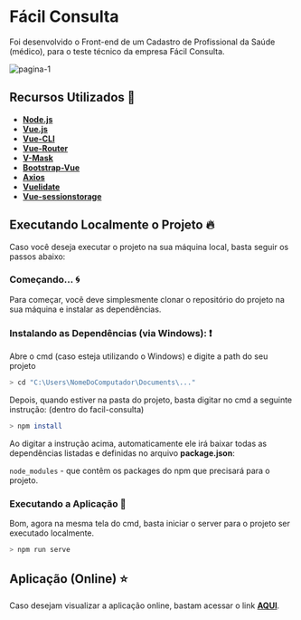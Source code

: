 # Fácil Consulta

Foi desenvolvido o Front-end de um Cadastro de Profissional da Saúde (médico), para o teste técnico da empresa Fácil Consulta.

![pagina-1](https://user-images.githubusercontent.com/79880373/171074530-3fd2c8b0-b3d1-47d0-9d89-ecb35c3b5e5f.png)

## Recursos Utilizados 🚀

* **[Node.js](https://nodejs.org/en/)**
* **[Vue.js](https://vuejs.org/)**
* **[Vue-CLI](https://cli.vuejs.org/)**
* **[Vue-Router](https://router.vuejs.org/)**
* **[V-Mask](https://www.npmjs.com/package/v-mask)**
* **[Bootstrap-Vue](https://bootstrap-vue.org/)**
* **[Axios](https://www.npmjs.com/package/vue-axios)**
* **[Vuelidate](https://vuelidate.js.org/#sub-basic-usage)**
* **[Vue-sessionstorage](https://www.npmjs.com/package/vue-sessionstorage)**

## Executando Localmente o Projeto 🔥

Caso você deseja executar o projeto na sua máquina local, basta seguir os passos abaixo:

### Começando... 🌀

Para começar, você deve simplesmente clonar o repositório do projeto na sua máquina e instalar as dependências.

### Instalando as Dependências (via Windows): ❗️

Abre o cmd (caso esteja utilizando o Windows) e digite a path do seu projeto

```bash
> cd "C:\Users\NomeDoComputador\Documents\..."
```

Depois, quando estiver na pasta do projeto, basta digitar no cmd a seguinte instrução: (dentro do facil-consulta)

```bash
> npm install
```

Ao digitar a instrução acima, automaticamente ele irá baixar todas as dependências listadas e definidas no arquivo **package.json**:

`node_modules` - que contêm os packages do npm que precisará para o projeto.

### Executando a Aplicação 💨

Bom, agora na mesma tela do cmd, basta iniciar o server para o projeto ser executado localmente.

```bash
> npm run serve
```
## Aplicação (Online) ⭐️

Caso desejam visualizar a aplicação online, bastam acessar o link **[AQUI](https://facil-consulta.elielmaia.dev)**.
